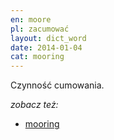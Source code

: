 ```yaml
---
en: moore
pl: zacumować
layout: dict_word
date: 2014-01-04
cat: mooring
---
```


Czynność cumowania.

*zobacz też:*

* [mooring](/dict/mooring.html)